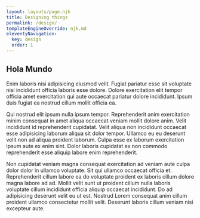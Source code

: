 ```yaml
---
layout: layouts/page.njk
title: Designing things
permalink: /design/
templateEngineOverride: njk,md
eleventyNavigation:
  key: design
  order: 1
---
```


## Hola Mundo

Enim laboris nisi adipisicing eiusmod velit. Fugiat pariatur esse sit voluptate nisi incididunt officia laboris esse dolore. Dolore exercitation elit tempor officia amet exercitation qui aute occaecat pariatur dolore incididunt. Ipsum duis fugiat ea nostrud cillum mollit officia ea.

Qui nostrud elit ipsum nulla ipsum tempor. Reprehenderit anim exercitation minim consequat in amet aliqua occaecat veniam mollit dolore anim. Velit incididunt id reprehenderit cupidatat. Velit aliqua non incididunt occaecat esse adipisicing laborum aliqua sit dolor tempor. Ullamco eu eu deserunt velit non ad aliqua proident laborum. Culpa esse ex laborum exercitation ipsum aute ex enim sint. Dolor laboris cupidatat ex non commodo reprehenderit esse aliquip labore enim reprehenderit.

Non cupidatat veniam magna consequat exercitation ad veniam aute culpa dolor dolor in ullamco voluptate. Sit qui ullamco occaecat officia et. Reprehenderit cillum labore ea do voluptate proident ex laboris cillum dolore magna labore ad ad. Mollit velit sunt ut proident cillum nulla laboris voluptate cillum incididunt officia aliquip occaecat incididunt. Do ad adipisicing deserunt velit eu ut est. Nostrud Lorem consequat anim cillum proident ullamco consectetur mollit velit. Deserunt laboris cillum veniam nisi excepteur aute.